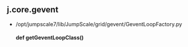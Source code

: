 ## j.core.gevent

- /opt/jumpscale7/lib/JumpScale/grid/gevent/GeventLoopFactory.py

    #### def getGeventLoopClass() 
